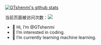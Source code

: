 [![GTshenmi's github stats](https://github-readme-stats.vercel.app/api?username=GTshenmi)](https://github.com/GTshenmi/github-readme-stats)

当前页面被访问次数：<a title="Hits" target="_blank" href="https://github.com/GTshenmi"><img src="https://hits.b3log.org/GTshenmi/hits.svg"></a> 



- 👋 Hi, I’m @GTshenmi
- 👀 I’m interested in coding.
- 🌱 I’m currently learning machine learning.

<!---
GTshenmi/GTshenmi is a ✨ special ✨ repository because its `README.md` (this file) appears on your GitHub profile.
You can click the Preview link to take a look at your changes.
--->
